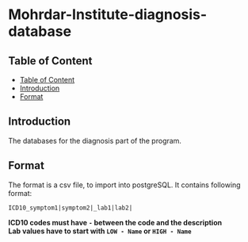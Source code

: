 # Mohrdar-Institute-diagnosis-database

## Table of Content 

  - [Table of Content](#table-of-content)
  - [Introduction](#introduction)
  - [Format](#format)


## Introduction
The databases for the diagnosis part of the program.


## Format 

The format is a csv file, to import into postgreSQL. It contains following format:  
```Shell
ICD10_symptom1|symptom2|_lab1|lab2|
```
**ICD10 codes must have ` - ` between the code and the description  
Lab values have to start with `LOW - Name` or `HIGH - Name`**